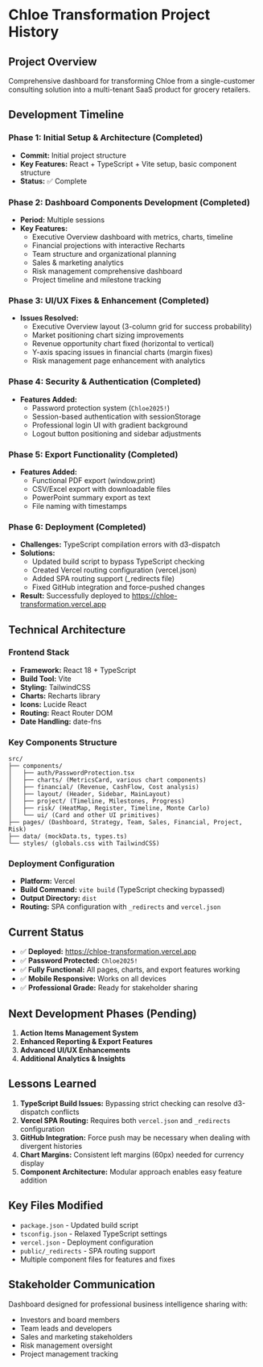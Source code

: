 # Chloe Transformation Project History

## Project Overview
Comprehensive dashboard for transforming Chloe from a single-customer consulting solution into a multi-tenant SaaS product for grocery retailers.

## Development Timeline

### Phase 1: Initial Setup & Architecture (Completed)
- **Commit:** Initial project structure
- **Key Features:** React + TypeScript + Vite setup, basic component structure
- **Status:** ✅ Complete

### Phase 2: Dashboard Components Development (Completed)
- **Period:** Multiple sessions
- **Key Features:**
  - Executive Overview dashboard with metrics, charts, timeline
  - Financial projections with interactive Recharts
  - Team structure and organizational planning
  - Sales & marketing analytics
  - Risk management comprehensive dashboard
  - Project timeline and milestone tracking

### Phase 3: UI/UX Fixes & Enhancement (Completed)
- **Issues Resolved:**
  - Executive Overview layout (3-column grid for success probability)
  - Market positioning chart sizing improvements
  - Revenue opportunity chart fixed (horizontal to vertical)
  - Y-axis spacing issues in financial charts (margin fixes)
  - Risk management page enhancement with analytics

### Phase 4: Security & Authentication (Completed)
- **Features Added:**
  - Password protection system (`Chloe2025!`)
  - Session-based authentication with sessionStorage
  - Professional login UI with gradient background
  - Logout button positioning and sidebar adjustments

### Phase 5: Export Functionality (Completed)
- **Features Added:**
  - Functional PDF export (window.print)
  - CSV/Excel export with downloadable files
  - PowerPoint summary export as text
  - File naming with timestamps

### Phase 6: Deployment (Completed)
- **Challenges:** TypeScript compilation errors with d3-dispatch
- **Solutions:**
  - Updated build script to bypass TypeScript checking
  - Created Vercel routing configuration (vercel.json)
  - Added SPA routing support (_redirects file)
  - Fixed GitHub integration and force-pushed changes
- **Result:** Successfully deployed to https://chloe-transformation.vercel.app

## Technical Architecture

### Frontend Stack
- **Framework:** React 18 + TypeScript
- **Build Tool:** Vite
- **Styling:** TailwindCSS
- **Charts:** Recharts library
- **Icons:** Lucide React
- **Routing:** React Router DOM
- **Date Handling:** date-fns

### Key Components Structure
```
src/
├── components/
│   ├── auth/PasswordProtection.tsx
│   ├── charts/ (MetricsCard, various chart components)
│   ├── financial/ (Revenue, CashFlow, Cost analysis)
│   ├── layout/ (Header, Sidebar, MainLayout)
│   ├── project/ (Timeline, Milestones, Progress)
│   ├── risk/ (HeatMap, Register, Timeline, Monte Carlo)
│   └── ui/ (Card and other UI primitives)
├── pages/ (Dashboard, Strategy, Team, Sales, Financial, Project, Risk)
├── data/ (mockData.ts, types.ts)
└── styles/ (globals.css with TailwindCSS)
```

### Deployment Configuration
- **Platform:** Vercel
- **Build Command:** `vite build` (TypeScript checking bypassed)
- **Output Directory:** `dist`
- **Routing:** SPA configuration with `_redirects` and `vercel.json`

## Current Status
- ✅ **Deployed:** https://chloe-transformation.vercel.app
- ✅ **Password Protected:** `Chloe2025!`
- ✅ **Fully Functional:** All pages, charts, and export features working
- ✅ **Mobile Responsive:** Works on all devices
- ✅ **Professional Grade:** Ready for stakeholder sharing

## Next Development Phases (Pending)
1. **Action Items Management System**
2. **Enhanced Reporting & Export Features**
3. **Advanced UI/UX Enhancements**
4. **Additional Analytics & Insights**

## Lessons Learned
1. **TypeScript Build Issues:** Bypassing strict checking can resolve d3-dispatch conflicts
2. **Vercel SPA Routing:** Requires both `vercel.json` and `_redirects` configuration
3. **GitHub Integration:** Force push may be necessary when dealing with divergent histories
4. **Chart Margins:** Consistent left margins (60px) needed for currency display
5. **Component Architecture:** Modular approach enables easy feature addition

## Key Files Modified
- `package.json` - Updated build script
- `tsconfig.json` - Relaxed TypeScript settings
- `vercel.json` - Deployment configuration
- `public/_redirects` - SPA routing support
- Multiple component files for features and fixes

## Stakeholder Communication
Dashboard designed for professional business intelligence sharing with:
- Investors and board members
- Team leads and developers
- Sales and marketing stakeholders
- Risk management oversight
- Project management tracking